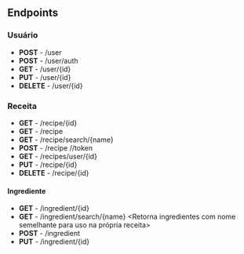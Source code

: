 ## Endpoints

### Usuário
- **POST** - /user
- **POST** - /user/auth
- **GET** - /user/{id}
- **PUT** - /user/{id} <need auth token>
- **DELETE** - /user/{id} <need auth token>

### Receita
- **GET** - /recipe/{id}
- **GET** - /recipe <Retorna receitas com paginacao opcional>
- **GET** - /recipe/search/{name} <Retorna receitas com nome semelhante>
- **POST** - /recipe //token
- **GET** - /recipes/user/{id} <Retorna as receitas publicas do usuario>
- **PUT** - /recipe/{id} <token>
- **DELETE** - /recipe/{id} <token>

#### Ingrediente
- **GET** - /ingredient/{id}
- **GET** - /ingredient/search/{name} <Retorna ingredientes com nome semelhante para uso na própria receita>
- **POST** - /ingredient <token>
- **PUT** - /ingredient/{id} <token>